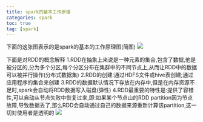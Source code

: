 ```yaml
---
title: spark的基本工作原理
categories: spark   
toc: true  
tag: [spark]
---
```




下面的这张图表示的是spark的基本的工作原理图(简图)
![](http://ols7leonh.bkt.clouddn.com//assert/img/bigdata/spark从入门到精通_笔记/spark的基本工作原理.png)


下面是对RDD的概念解释
1.RDD在抽象上来说是一种元素的集合,包含了数据,他是被分区的,分为多个分区,每个分区分布在集群中的不同节点上,从而让RDD中的数据可以被并行操作(分布式数据集)
2.RDD的创建:通过HDFS文件或hive表创建;通过应用程序的集合来创建
3.RDD的数据默认情况下存放在内存中,但是在内存资源不足时,spark会自动将RDD数据写入磁盘(弹性)
4.RDD最重要的特性是:提供了容错性,可以自动从节点失败中恢复过来,即:如果某个节点山的RDD partition因为节点故障,导致数据丢了,那么RDD会自动通过自己的数据来源重新计算该partition,这一切对使用者是透明的
![](http://ols7leonh.bkt.clouddn.com//assert/img/bigdata/spark从入门到精通_笔记/rdd的概念理解.png)